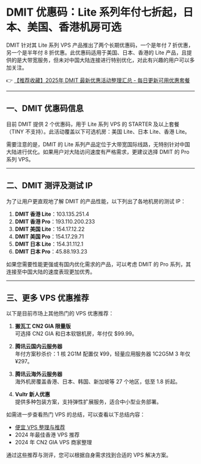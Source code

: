 # DMIT 优惠码：Lite 系列年付七折起，日本、美国、香港机房可选

DMIT 针对其 Lite 系列 VPS 产品推出了两个长期优惠码，一个是年付 7 折优惠，另一个是半年付 8 折优惠。此优惠码适用于美国、日本、香港的 Lite 产品，且提供的是大带宽服务，但未对中国大陆连接进行特别优化，对此有兴趣的用户可以多加关注。

👉 [【推荐收藏】2025年 DMIT 最新优惠活动整理汇总 - 每日更新可用优惠套餐](https://bit.ly/dmit_coupon)

---

## 一、DMIT 优惠码信息

目前 DMIT 提供 2 个优惠码，用于 Lite 系列 VPS 的 STARTER 及以上套餐（TINY 不支持）。此活动覆盖以下可选机房：美国 Lite、日本 Lite、香港 Lite。

需要注意的是，DMIT 的 Lite 系列产品定位于大带宽国际线路，无特别针对中国大陆进行优化。如果用户对大陆访问速度有严格需求，更建议选择 DMIT 的 Pro 系列 VPS。

---

## 二、DMIT 测评及测试 IP

为了让用户更直观地了解 DMIT 的产品性能，以下列出了各地机房的测试 IP：

1. **DMIT 香港 Lite**：103.135.251.4  
2. **DMIT 香港 Pro**：193.110.200.233  
3. **DMIT 美国 Lite**：154.17.12.22  
4. **DMIT 美国 Pro**：154.17.29.71  
5. **DMIT 日本 Lite**：154.31.112.1  
6. **DMIT 日本 Pro**：45.88.193.23  

如果您需要性能更强或有国内优化需求的产品，可以考虑 DMIT 的 Pro 系列，其连接至中国大陆的速度表现更加优秀。

---

## 三、更多 VPS 优惠推荐

以下是目前市场上其他热门的 VPS 优惠推荐：

1. **搬瓦工 CN2 GIA 限量版**  
   可选择 CN2 GIA 和日本软银机房，年付仅 $99.99。  

2. **腾讯云国内云服务器**  
   年付方案秒杀价：1 核 2G1M 配置仅 ¥99，轻量应用服务器 1C2G5M 3 年仅 ¥297。  

3. **腾讯云海外云服务器**  
   海外机房覆盖香港、日本、韩国、新加坡等 27 个地区，低至 1.8 折起。  

4. **Vultr 新人优惠**  
   提供多种包装方案，支持弹性扩展服务，适合中小型业务部署。  

如需进一步查看热门 VPS 的总结，可以查看以下总结内容：  
- [便宜 VPS 整理与推荐](https://bit.ly/dmit_coupon)  
- 2024 年最佳香港 VPS 推荐  
- 2024 年 CN2 GIA VPS 商家整理  

通过这些推荐与测评，您可以根据自身需求找到合适的 VPS 解决方案。